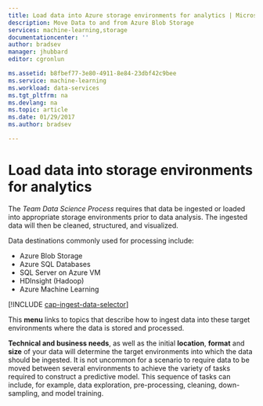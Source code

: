 ```yaml
---
title: Load data into Azure storage environments for analytics | Microsoft Docs
description: Move Data to and from Azure Blob Storage
services: machine-learning,storage
documentationcenter: ''
author: bradsev
manager: jhubbard
editor: cgronlun

ms.assetid: b8fbef77-3e80-4911-8e84-23dbf42c9bee
ms.service: machine-learning
ms.workload: data-services
ms.tgt_pltfrm: na
ms.devlang: na
ms.topic: article
ms.date: 01/29/2017
ms.author: bradsev

---
```

# Load data into storage environments for analytics
The *Team Data Science Process* requires that data be ingested or loaded into appropriate storage environments prior to data analysis. The ingested data will then be cleaned, structured, and visualized. 

Data destinations commonly used for processing include: 

* Azure Blob Storage
* Azure SQL Databases
* SQL Server on Azure VM
* HDInsight (Hadoop)
* Azure Machine Learning

[!INCLUDE [cap-ingest-data-selector](../../includes/cap-ingest-data-selector.md)]

This **menu** links to topics that describe how to ingest data into these target environments where the data is stored and processed.

**Technical and business needs**, as well as the initial **location**, **format** and **size** of your data will determine the target environments into which the data should be ingested. It is not uncommon for a scenario to require data to be moved between several environments to achieve the variety of tasks required to construct a predictive model. This sequence of tasks can include, for example, data exploration, pre-processing, cleaning, down-sampling, and model training.
